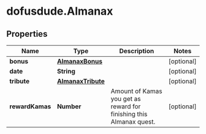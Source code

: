 # dofusdude.Almanax

## Properties

Name | Type | Description | Notes
------------ | ------------- | ------------- | -------------
**bonus** | [**AlmanaxBonus**](AlmanaxBonus.md) |  | [optional] 
**date** | **String** |  | [optional] 
**tribute** | [**AlmanaxTribute**](AlmanaxTribute.md) |  | [optional] 
**rewardKamas** | **Number** | Amount of Kamas you get as reward for finishing this Almanax quest. | [optional] 


